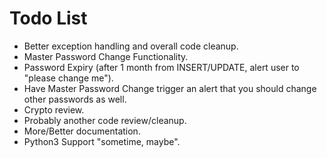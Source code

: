 # Todo List
* Better exception handling and overall code cleanup.
* Master Password Change Functionality.
* Password Expiry (after 1 month from INSERT/UPDATE, alert user to "please change me").
* Have Master Password Change trigger an alert that you should change other passwords as well.
* Crypto review.
* Probably another code review/cleanup.
* More/Better documentation.
* Python3 Support "sometime, maybe".
